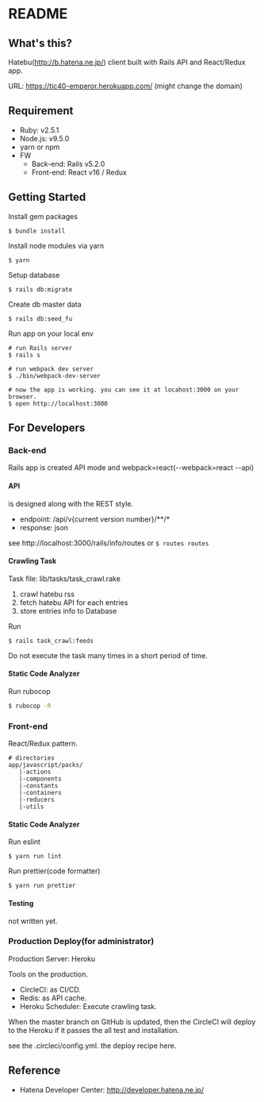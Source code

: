 # README

## What's this?

Hatebu(http://b.hatena.ne.jp/) client built with Rails API and React/Redux app. 

URL: https://tic40-emperor.herokuapp.com/
(might change the domain)

## Requirement

* Ruby: v2.5.1
* Node.js: v9.5.0
* yarn or npm
* FW
  * Back-end: Rails v5.2.0
  * Front-end: React v16 / Redux

## Getting Started

Install gem packages
```
$ bundle install
```

Install node modules via yarn
```
$ yarn
```

Setup database
```
$ rails db:migrate
```

Create db master data
```
$ rails db:seed_fu
```

Run app on your local env
```
# run Rails server
$ rails s

# run webpack dev server
$ ./bin/webpack-dev-server

# now the app is working. you can see it at locahost:3000 on your browser.
$ open http://localhost:3000
```

## For Developers

### Back-end

Rails app is created API mode and webpack=react(--webpack=react --api)

#### API

is designed along with the REST style.

- endpoint: /api/v{current version number}/**/*
- response: json

see http://localhost:3000/rails/info/routes or ```$ routes routes``` 

#### Crawling Task


Task file: lib/tasks/task_crawl.rake

1. crawl hatebu rss
1. fetch hatebu API for each entries
1. store entries info to Database

Run
```
$ rails task_crawl:feeds
```

Do not execute the task many times in a short period of time. 

#### Static Code Analyzer

Run rubocop
```bash
$ rubocop -R
```

### Front-end

React/Redux pattern.

```
# directories
app/javascript/packs/
   |-actions
   |-components
   |-constants
   |-containers
   |-reducers
   |-utils
```

#### Static Code Analyzer

Run eslint
```
$ yarn run lint
```

Run prettier(code formatter)
```
$ yarn run prettier
```

#### Testing

not written yet.

### Production Deploy(for administrator)

Production Server: Heroku

Tools on the production.
- CircleCI: as CI/CD.
- Redis: as API cache.
- Heroku Scheduler: Execute crawling task.

When the master branch on GitHub is updated, then the CircleCI will deploy to the Heroku if it passes the all test and installation.

see the .circleci/config.yml. the deploy recipe here.

## Reference

- Hatena Developer Center: http://developer.hatena.ne.jp/
